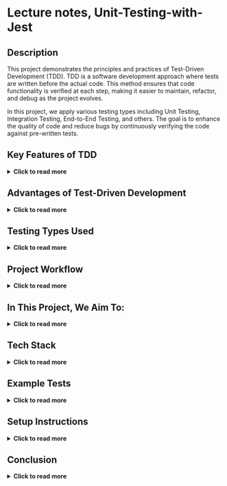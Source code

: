 # Lecture notes, Unit-Testing-with-Jest

## Description

This project demonstrates the principles and practices of Test-Driven Development (TDD). TDD is a software development approach where tests are written before the actual code. This method ensures that code functionality is verified at each step, making it easier to maintain, refactor, and debug as the project evolves.

In this project, we apply various testing types including Unit Testing, Integration Testing, End-to-End Testing, and others. The goal is to enhance the quality of code and reduce bugs by continuously verifying the code against pre-written tests.

## Key Features of TDD
<details>
  <summary><strong>Click to read more</strong></summary>

-  **Red-Green-Refactor Workflow:**  A core part of TDD, where a test is written first (Red), then the minimum code is written to pass the test (Green), and finally the code is improved or refactored (Refactor) without breaking the test.
- **Continuous Code Verification:** Tests are written before the code, ensuring that every functionality is verified immediately after implementation.
- **Incremental Development:** TDD encourages small, incremental steps in both test creation and implementation, promoting modularity and maintainability.
- **Error Detection:** TDD facilitates early detection of bugs and errors as tests highlight issues in real-time during development.
 </details>

## Advantages of Test-Driven Development
<details>
  <summary><strong>Click to read more</strong></summary>

1. **Improved Code Quality:**  Writing tests beforehand forces developers to think critically about the code’s functionality and edge cases, resulting in cleaner, well-structured code.
2.	**Reduced Bugs:**  By running tests continuously, TDD helps catch bugs early in the development cycle, making it easier to address issues before they escalate.
3. **Refactoring Confidence:** Developers can refactor their code with confidence, knowing that the tests will catch any unintended side effects of the changes.
4. **Better Code Design:** TDD naturally leads to better-designed code since it promotes small, testable, and decoupled modules.
5. **Documentation:** Well-written tests can serve as documentation for how the code is supposed to behave.

</details>

## Testing Types Used

<details>
  <summary><strong>Click to read more</strong></summary>

### 1. **Unit Testing**
- **Description**: Focuses on testing individual units of code, typically functions or methods, in isolation.
- **Libraries**: Jest, Mocha + Chai.
- **Example**: Testing a function that calculates a price or validates user input.

### 2. **Integration Testing**
- **Description**: Ensures that multiple components work together as expected. This could involve testing a DOM element or making an API call.
- **Libraries**: Jest + Testing Library, Cypress.
- **Example**: Testing if a form submission returns the expected result.

### 3. **End-to-End Testing (E2E)**
- **Description**: Simulates real-world user interactions with the application by automating browser tests.
- **Libraries**: Cypress, Puppeteer, Playwright.
- **Example**: Testing a full booking flow from user login to checkout.

### 4. **Component Testing**
- **Description**: Tests individual UI components in frameworks like React or Vue to ensure they work as expected.
- **Libraries**: Vue Test Utils, React Testing Library.
- **Example**: Testing a dropdown component to verify it behaves correctly.

### 5. **Snapshot Testing**
- **Description**: Ensures UI components do not change unexpectedly by capturing and comparing their rendered output to a stored snapshot.
- **Libraries**: Jest.
- **Example**: Verifying that a component’s style does not break after updates.

### 6. **Visual Regression Testing**
- **Description**: Detects visual bugs in the UI by comparing visual snapshots over time.
- **Libraries**: Chromatic, BackstopJS.
- **Example**: Ensuring that UI styles remain consistent after updates.

### 7. **Behavioral/Acceptance Testing (BDD)**
- **Description**: Simulates how end users interact with the system, often written in a more human-readable format.
- **Libraries**: CucumberJS.
- **Example**: Testing a user’s ability to log in, browse products, and add items to a shopping cart.

</details>

## Project Workflow

<details>
  <summary><strong>Click to read more</strong></summary>
   
The recommended workflow for frontend development in this project follows the TDD approach:

1. **Unit Testing**: First, we create unit tests to ensure that individual functions work as expected.
2. **Integration Testing**: We then ensure that different components work together correctly.
3. **End-to-End Testing**: Finally, E2E tests simulate a user interacting with the app to verify that the entire flow functions properly.
4. **Snapshot/Visual Regression Testing**: Lastly, visual tests are performed to ensure that UI components remain visually consistent over time.

</details>

## In This Project, We Aim To:
<details>
  <summary><strong>Click to read more</strong></summary>

- **Set up a basic TDD workflow**: Write tests before implementation and follow the Red-Green-Refactor cycle.
- **Implement multiple testing strategies**: Use unit, integration, and E2E testing.
- **Demonstrate common testing tools**: Showcase the usage of Jest, Mocha, Cypress, and other testing libraries.

</details>

## Tech Stack
<details>
  <summary><strong>Click to read more</strong></summary>

- **Node.js**: For running the testing environment.
- **Jest**: For unit and snapshot testing.
- **Cypress**: For integration and end-to-end testing.
- **React Testing Library/Vue Test Utils**: For component-level testing.
- **Babel**: For transpiling modern JavaScript.

</details>



## Example Tests
<details>
  <summary><strong>Click to read more</strong></summary>
   For demonstration purposes, we’ve created two simple test cases:

1.	**Addition Function:**  Tests both positive and negative number addition.
2.	**Subtraction Function:** Ensures that subtraction works correctly under various conditions.

</details>

## Setup Instructions
<details>
  <summary><strong>Click to read more</strong></summary>

1. **Install Node.js**: Ensure that you have Node.js installed. Run `npm init -y` to initialize the project.

2. **Install Dependencies**:
   ```bash
   npm install --save-dev jest babel-jest @babel/preset-env
   ```

3.	**Configure Babel:** Create a .babelrc file with the following:  
```json
 {
  "presets": ["@babel/preset-env"]
}
```


4.	**Run Tests:** Use the following command to run tests using Jest:
```bash
npm test
```
</details>


## Conclusion
<details>
  <summary><strong>Click to read more</strong></summary>
   Test-Driven Development (TDD) is a highly effective methodology that helps ensure code quality, reduce bugs, and promote modularity. By writing tests before implementation, developers are able to maintain a clear focus on the desired functionality and quickly detect issues as they arise. This project showcases several key types of testing—unit, integration, end-to-end, and more—providing a solid foundation for maintaining robust applications. The use of testing libraries such as Jest and Cypress, along with tools for visual regression and snapshot testing, enables continuous verification of both functionality and UI integrity. By following the TDD workflow, you can improve both the development process and the end product, ensuring a more reliable and maintainable codebase.

</details>